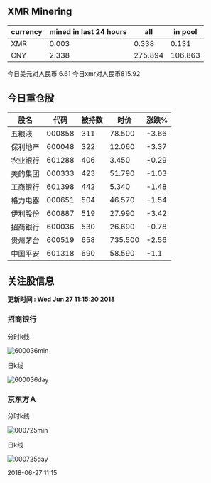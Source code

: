 ## XMR Minering

|currency|mined in last 24 hours|all|in pool|
|---|---|---|---|
|XMR|0.003|0.338|0.131|
|CNY|2.338|275.894|106.863|

今日美元对人民币 6.61	今日xmr对人民币815.92


## 今日重仓股 

|股名|代码|被持数|时价|涨跌%|
|---|---|---|---|---|
|五粮液|000858|311|78.500|-3.66|
|保利地产|600048|322|12.060|-3.37|
|农业银行|601288|406|3.450|-0.29|
|美的集团|000333|423|51.790|-1.03|
|工商银行|601398|442|5.340|-1.48|
|格力电器|000651|504|46.570|-1.54|
|伊利股份|600887|519|27.990|-3.42|
|招商银行|600036|530|26.690|-0.78|
|贵州茅台|600519|658|735.500|-2.56|
|中国平安|601318|690|58.590|-1.1|

## 关注股信息
**更新时间 : Wed Jun 27 11:15:20 2018**
### 招商银行 
分时k线

![600036min](http://image.sinajs.cn/newchart/min/n/sh600036.gif)

日k线

![600036day](http://image.sinajs.cn/newchart/daily/n/sh600036.gif)

### 京东方Ａ 
分时k线

![000725min](http://image.sinajs.cn/newchart/min/n/sz000725.gif)

日k线

![000725day](http://image.sinajs.cn/newchart/daily/n/sz000725.gif)

2018-06-27 11:15